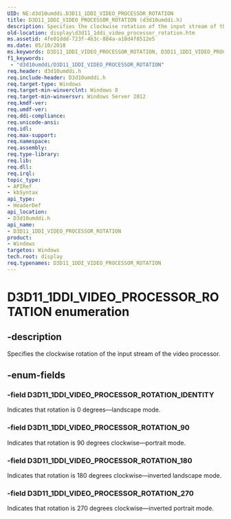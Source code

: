 ```yaml
---
UID: NE:d3d10umddi.D3D11_1DDI_VIDEO_PROCESSOR_ROTATION
title: D3D11_1DDI_VIDEO_PROCESSOR_ROTATION (d3d10umddi.h)
description: Specifies the clockwise rotation of the input stream of the video processor.
old-location: display\d3d11_1ddi_video_processor_rotation.htm
ms.assetid: 4fe01ddd-723f-4b3c-884a-a18d4f8512e5
ms.date: 05/10/2018
ms.keywords: D3D11_1DDI_VIDEO_PROCESSOR_ROTATION, D3D11_1DDI_VIDEO_PROCESSOR_ROTATION enumeration [Display Devices], D3D11_1DDI_VIDEO_PROCESSOR_ROTATION_180, D3D11_1DDI_VIDEO_PROCESSOR_ROTATION_270, D3D11_1DDI_VIDEO_PROCESSOR_ROTATION_90, D3D11_1DDI_VIDEO_PROCESSOR_ROTATION_IDENTITY, d3d10umddi/D3D11_1DDI_VIDEO_PROCESSOR_ROTATION, d3d10umddi/D3D11_1DDI_VIDEO_PROCESSOR_ROTATION_180, d3d10umddi/D3D11_1DDI_VIDEO_PROCESSOR_ROTATION_270, d3d10umddi/D3D11_1DDI_VIDEO_PROCESSOR_ROTATION_90, d3d10umddi/D3D11_1DDI_VIDEO_PROCESSOR_ROTATION_IDENTITY, display.d3d11_1ddi_video_processor_rotation
f1_keywords:
 - "d3d10umddi/D3D11_1DDI_VIDEO_PROCESSOR_ROTATION"
req.header: d3d10umddi.h
req.include-header: D3d10umddi.h
req.target-type: Windows
req.target-min-winverclnt: Windows 8
req.target-min-winversvr: Windows Server 2012
req.kmdf-ver: 
req.umdf-ver: 
req.ddi-compliance: 
req.unicode-ansi: 
req.idl: 
req.max-support: 
req.namespace: 
req.assembly: 
req.type-library: 
req.lib: 
req.dll: 
req.irql: 
topic_type:
- APIRef
- kbSyntax
api_type:
- HeaderDef
api_location:
- D3d10umddi.h
api_name:
- D3D11_1DDI_VIDEO_PROCESSOR_ROTATION
product:
- Windows
targetos: Windows
tech.root: display
req.typenames: D3D11_1DDI_VIDEO_PROCESSOR_ROTATION
---
```


# D3D11_1DDI_VIDEO_PROCESSOR_ROTATION enumeration


## -description


Specifies the clockwise rotation of the input stream of the video processor.


## -enum-fields




### -field D3D11_1DDI_VIDEO_PROCESSOR_ROTATION_IDENTITY

Indicates that rotation is 0 degrees—landscape mode.


### -field D3D11_1DDI_VIDEO_PROCESSOR_ROTATION_90

Indicates that rotation is 90 degrees clockwise—portrait mode.


### -field D3D11_1DDI_VIDEO_PROCESSOR_ROTATION_180

Indicates that rotation is 180 degrees clockwise—inverted landscape mode.


### -field D3D11_1DDI_VIDEO_PROCESSOR_ROTATION_270

Indicates that rotation is 270 degrees clockwise—inverted portrait mode.

